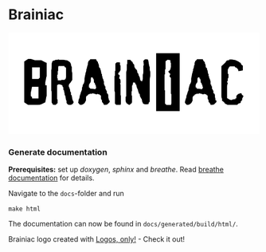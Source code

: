# Brainiac

![Brainiac Logo](docs/source/images/Brainiac_logo.png)

### Generate documentation

**Prerequisites:** set up *doxygen*, *sphinx* and *breathe*.
Read [breathe documentation](https://breathe.readthedocs.io/en/latest/quickstart.html) for details.

Navigate to the ```docs```-folder and run

```shell
make html
```

The documentation can now be found in ```docs/generated/build/html/```.

Brainiac logo created with [Logos, only!](https://apps.apple.com/de/app/logos-only/id6451263363) - Check it out!